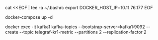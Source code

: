cat <<EOF | tee -a ~/.bashrc
export DOCKER_HOST_IP=10.11.76.177
EOF

docker-compose up -d

docker exec -it kafka1 kafka-topics --bootstrap-server=kafka1:9092 --create --topic telegraf-kr1-metric --partitions 2 --replication-factor 2
